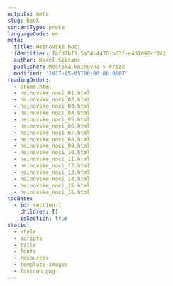 ```yaml
---
outputs: meta
slug: book
contentType: prose
languageCode: en
meta:
  title: Heinovské noci
  identifier: 7efd7bf3-5a54-4470-b63f-e4d1092cf241
  author: Karel Šiktanc
  publisher: Městská knihovna v Praze
  modified: '2017-05-05T00:00:00.000Z'
readingOrder:
  - promo.html
  - heinovske_noci_01.html
  - heinovske_noci_02.html
  - heinovske_noci_03.html
  - heinovske_noci_04.html
  - heinovske_noci_05.html
  - heinovske_noci_06.html
  - heinovske_noci_07.html
  - heinovske_noci_08.html
  - heinovske_noci_09.html
  - heinovske_noci_10.html
  - heinovske_noci_11.html
  - heinovske_noci_12.html
  - heinovske_noci_13.html
  - heinovske_noci_14.html
  - heinovske_noci_15.html
  - heinovske_noci_16.html
tocBase:
  - id: section-1
    children: []
    isSection: true
static:
  - style
  - scripts
  - title
  - fonts
  - resources
  - template-images
  - favicon.png
---
```


